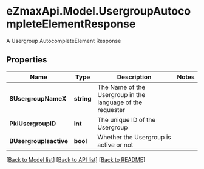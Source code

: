 # eZmaxApi.Model.UsergroupAutocompleteElementResponse
A Usergroup AutocompleteElement Response

## Properties

Name | Type | Description | Notes
------------ | ------------- | ------------- | -------------
**SUsergroupNameX** | **string** | The Name of the Usergroup in the language of the requester | 
**PkiUsergroupID** | **int** | The unique ID of the Usergroup | 
**BUsergroupIsactive** | **bool** | Whether the Usergroup is active or not | 

[[Back to Model list]](../README.md#documentation-for-models) [[Back to API list]](../README.md#documentation-for-api-endpoints) [[Back to README]](../README.md)

